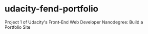 # udacity-fend-portfolio
Project 1 of Udacity's Front-End Web Developer Nanodegree: Build a Portfolio Site
